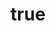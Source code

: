 ---
title:
  en: "The Interplay of Art and Nature"
  es: "La Interacción entre el Arte y la Naturaleza"
content:
  en: |
    Art and nature have always been intertwined, each inspiring and reflecting the other. Throughout history, artists have drawn inspiration from the natural world, capturing its beauty, complexity, and raw power in their works.

    From the earliest cave paintings to contemporary environmental art, nature has been a constant muse. Landscapes, flora, and fauna have been depicted in countless paintings, sculptures, and photographs. But the relationship goes beyond mere representation.

    Many artists use natural materials in their creations, blurring the line between art and nature itself. Land art, for instance, uses the earth as both canvas and medium. Artists like Andy Goldsworthy create ephemeral sculptures using leaves, ice, and stone, allowing their works to change and decay naturally over time.

    In turn, art has shaped our perception and appreciation of nature. It has highlighted environmental issues, celebrated the beauty of untouched wilderness, and encouraged us to see the extraordinary in the ordinary natural world around us.

    As we face growing environmental challenges, the dialogue between art and nature becomes ever more crucial. Art can inspire us to reconnect with nature, to see its value beyond mere resources, and to take action to protect our planet.

    The interplay between art and nature is a testament to human creativity and our enduring connection to the world around us. It reminds us that we are not separate from nature, but an integral part of it.
  es: |
    El arte y la naturaleza siempre han estado entrelazados, inspirándose y reflejándose mutuamente. A lo largo de la historia, los artistas han encontrado inspiración en el mundo natural, capturando su belleza, complejidad y poder crudo en sus obras.

    Desde las primeras pinturas rupestres hasta el arte ambiental contemporáneo, la naturaleza ha sido una musa constante. Paisajes, flora y fauna han sido representados en innumerables pinturas, esculturas y fotografías. Pero la relación va más allá de la mera representación.

    Muchos artistas utilizan materiales naturales en sus creaciones, difuminando la línea entre el arte y la naturaleza misma. El land art, por ejemplo, utiliza la tierra como lienzo y medio. Artistas como Andy Goldsworthy crean esculturas efímeras utilizando hojas, hielo y piedra, permitiendo que sus obras cambien y se descompongan naturalmente con el tiempo.

    A su vez, el arte ha moldeado nuestra percepción y apreciación de la naturaleza. Ha destacado problemas ambientales, celebrado la belleza de la naturaleza virgen y nos ha animado a ver lo extraordinario en el mundo natural ordinario que nos rodea.

    A medida que enfrentamos crecientes desafíos ambientales, el diálogo entre el arte y la naturaleza se vuelve cada vez más crucial. El arte puede inspirarnos a reconectarnos con la naturaleza, a ver su valor más allá de meros recursos y a tomar medidas para proteger nuestro planeta.

    La interacción entre el arte y la naturaleza es un testimonio de la creatividad humana y nuestra conexión duradera con el mundo que nos rodea. Nos recuerda que no estamos separados de la naturaleza, sino que somos una parte integral de ella.
---